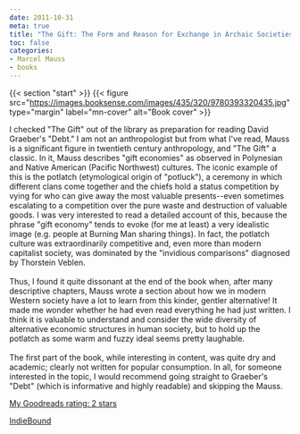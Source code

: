 ```yaml
---
date: 2011-10-31
meta: true
title: "The Gift: The Form and Reason for Exchange in Archaic Societies"
toc: false
categories:
- Marcel Mauss
- books
---
```


{{< section "start" >}}
{{< figure src="https://images.booksense.com/images/435/320/9780393320435.jpg" type="margin" label="mn-cover" alt="Book cover" >}}

I checked "The Gift" out of the library as preparation for reading David Graeber's "Debt." I am not an anthropologist but from what I've read, Mauss is a significant figure in twentieth century anthropology, and "The Gift" a classic. In it, Mauss describes "gift economies" as observed in Polynesian and Native American (Pacific Northwest) cultures. The iconic example of this is the potlatch (etymological origin of "potluck"), a ceremony in which different clans come together and the chiefs hold a status competition by vying for who can give away the most valuable presents--even sometimes escalating to a competition over the pure waste and destruction of valuable goods. I was very interested to read a detailed account of this, because the phrase "gift economy" tends to evoke (for me at least) a very idealistic image (e.g. people at Burning Man sharing things). In fact, the potlatch culture was extraordinarily competitive and, even more than modern capitalist society, was dominated by the "invidious comparisons" diagnosed by Thorstein Veblen.<br /><br />Thus, I found it quite dissonant at the end of the book when, after many descriptive chapters, Mauss wrote a section about how we in modern Western society have a lot to learn from this kinder, gentler alternative! It made me wonder whether he had even read everything he had just written. I think it is valuable to understand and consider the wide diversity of alternative economic structures in human society, but to hold up the potlatch as some warm and fuzzy ideal seems pretty laughable.<br /><br />The first part of the book, while interesting in content, was quite dry and academic; clearly not written for popular consumption. In all, for someone interested in the topic, I would recommend going straight to Graeber's "Debt" (which is informative and highly readable) and skipping the Mauss.

[My Goodreads rating: 2 stars](https://www.goodreads.com/review/show/226012275)  

[IndieBound](https://www.indiebound.org/book/9780393320435)
